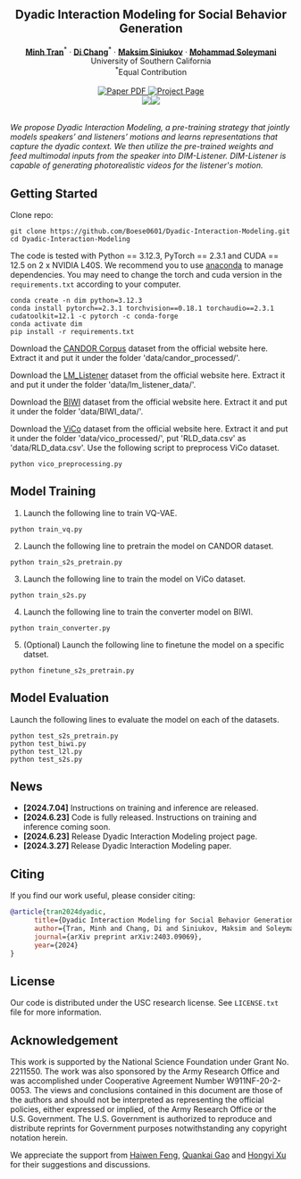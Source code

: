 <p align="center">

  <h2 align="center">Dyadic Interaction Modeling for Social Behavior Generation</h2>
  <p align="center">
    <a href="https://scholar.google.com/citations?hl=en&user=HuuQRj4AAAAJ"><strong>Minh Tran</strong></a><sup>*</sup>
    ·  
    <a href="https://boese0601.github.io/"><strong>Di Chang</strong></a><sup>*</sup>
    ·
    <a href="https://scholar.google.com/citations?user=5w0f0OQAAAAJ&hl=ru"><strong>Maksim Siniukov</strong></a>
    ·
    <a href="https://www.ihp-lab.org/"><strong>Mohammad Soleymani</strong></a>
    <br>
    University of Southern California
    <br>
    <sup>*</sup>Equal Contribution
    <br>
    </br>
        <a href="https://arxiv.org/abs/2403.09069">
        <img src='https://img.shields.io/badge/arXiv-DIM-green' alt='Paper PDF'>
        </a>
        <a href='https://boese0601.github.io/dim/'>
        <img src='https://img.shields.io/badge/Project_Page-DIM-blue' alt='Project Page'></a>
        <!-- <a href='https://youtu.be/VPJe6TyrT-Y'>
        <img src='https://img.shields.io/badge/YouTube-MagicPose-rgb(255, 0, 0)' alt='Youtube'></a> -->
     </br>
    <table align="center">
        <img src="./assets/demo1.gif">
        <img src="./assets/demo2.gif">
    </table>
</p>

*We propose Dyadic Interaction Modeling, a pre-training strategy that jointly models speakers’ and listeners’ motions and learns representations that capture the dyadic context. We then utilize the pre-trained weights and feed multimodal inputs from the speaker into DIM-Listener. DIM-Listener is capable of generating photorealistic videos for the listener's motion.*

## Getting Started 

Clone repo:

```
git clone https://github.com/Boese0601/Dyadic-Interaction-Modeling.git
cd Dyadic-Interaction-Modeling
```

The code is tested with Python == 3.12.3, PyTorch == 2.3.1 and CUDA == 12.5 on 2 x NVIDIA L40S. We recommend you to use [anaconda](https://www.anaconda.com/) to manage dependencies. You may need to change the torch and cuda version in the `requirements.txt` according to your computer.

```
conda create -n dim python=3.12.3
conda install pytorch==2.3.1 torchvision==0.18.1 torchaudio==2.3.1 cudatoolkit=12.1 -c pytorch -c conda-forge
conda activate dim
pip install -r requirements.txt
```

Download the [CANDOR Corpus](https://convokit.cornell.edu/documentation/candor.html) dataset from the official website here. Extract it and put it under the folder 'data/candor_processed/'.

Download the [LM_Listener](https://github.com/sanjayss34/lm-listener?tab=readme-ov-file) dataset from the official website here. Extract it and put it under the folder 'data/lm_listener_data/'.

Download the [BIWI](https://data.vision.ee.ethz.ch/cvl/datasets/b3dac2.en.html) dataset from the official website here. Extract it and put it under the folder 'data/BIWI_data/'.


Download the [ViCo](https://project.mhzhou.com/vico/) dataset from the official website here. Extract it and put it under the folder 'data/vico_processed/', put 'RLD_data.csv' as 'data/RLD_data.csv'. Use the following script to preprocess ViCo dataset.
```
python vico_preprocessing.py
```

## Model Training 
1. Launch the following line to train VQ-VAE.
```
python train_vq.py
```
2. Launch the following line to pretrain the model on CANDOR dataset.
```
python train_s2s_pretrain.py
```
3. Launch the following line to train the model on ViCo dataset.
```
python train_s2s.py
```
4. Launch the following line to train the converter model on BIWI.
```
python train_converter.py
```
5. (Optional) Launch the following line to finetune the model on a specific datset.
```
python finetune_s2s_pretrain.py
```

## Model Evaluation 

Launch the following lines to evaluate the model on each of the datasets.
```
python test_s2s_pretrain.py
python test_biwi.py
python test_l2l.py
python test_s2s.py
```

## News
* **[2024.7.04]** Instructions on training and inference are released.
* **[2024.6.23]** Code is fully released. Instructions on training and inference coming soon.
* **[2024.6.23]** Release Dyadic Interaction Modeling project page.
* **[2024.3.27]** Release Dyadic Interaction Modeling paper.




## Citing
If you find our work useful, please consider citing:
```BibTeX
@article{tran2024dyadic,
      title={Dyadic Interaction Modeling for Social Behavior Generation},
      author={Tran, Minh and Chang, Di and Siniukov, Maksim and Soleymani, Mohammad},
      journal={arXiv preprint arXiv:2403.09069},
      year={2024}
}
```

## License

Our code is distributed under the USC research license. See `LICENSE.txt` file for more information.

## Acknowledgement
This work is supported by the National Science Foundation under Grant No. 2211550. The work was also sponsored by the Army Research Office and was accomplished under Cooperative Agreement Number W911NF-20-2-0053. The views and conclusions contained in this document are those of the authors and should not be interpreted as representing the official policies, either expressed or implied, of the Army Research Office or the U.S. Government. The U.S. Government is authorized to reproduce and distribute reprints for Government purposes notwithstanding any copyright notation herein.

We appreciate the support from [Haiwen Feng](https://scholar.google.com/citations?user=g5co-iIAAAAJ&hl=en), [Quankai Gao](https://zerg-overmind.github.io/) and [Hongyi Xu](https://hongyixu37.github.io/homepage/) for their suggestions and discussions.


